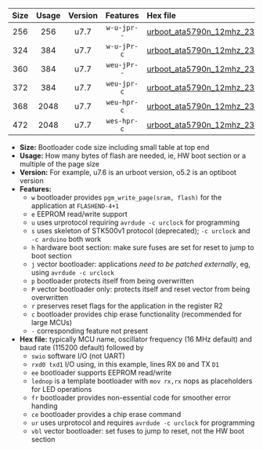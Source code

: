 |Size|Usage|Version|Features|Hex file|
|:-:|:-:|:-:|:-:|:--|
|256|256|u7.7|`w-u-jpr--`|[urboot_ata5790n_12mhz_230400bps_swio_rxb0_txb1_ur_vbl.hex](https://raw.githubusercontent.com/stefanrueger/urboot.hex/main/mcus/ata5790n/fcpu_12mhz/230400_bps/urboot_ata5790n_12mhz_230400bps_swio_rxb0_txb1_ur_vbl.hex)|
|324|384|u7.7|`w-u-jPr-c`|[urboot_ata5790n_12mhz_230400bps_swio_rxb0_txb1_lednop_fr_ce_ur_vbl.hex](https://raw.githubusercontent.com/stefanrueger/urboot.hex/main/mcus/ata5790n/fcpu_12mhz/230400_bps/urboot_ata5790n_12mhz_230400bps_swio_rxb0_txb1_lednop_fr_ce_ur_vbl.hex)|
|360|384|u7.7|`weu-jPr--`|[urboot_ata5790n_12mhz_230400bps_swio_rxb0_txb1_ee_lednop_fr_ur_vbl.hex](https://raw.githubusercontent.com/stefanrueger/urboot.hex/main/mcus/ata5790n/fcpu_12mhz/230400_bps/urboot_ata5790n_12mhz_230400bps_swio_rxb0_txb1_ee_lednop_fr_ur_vbl.hex)|
|372|384|u7.7|`weu-jpr-c`|[urboot_ata5790n_12mhz_230400bps_swio_rxb0_txb1_ee_lednop_fr_ce_ur_vbl.hex](https://raw.githubusercontent.com/stefanrueger/urboot.hex/main/mcus/ata5790n/fcpu_12mhz/230400_bps/urboot_ata5790n_12mhz_230400bps_swio_rxb0_txb1_ee_lednop_fr_ce_ur_vbl.hex)|
|368|2048|u7.7|`weu-hpr-c`|[urboot_ata5790n_12mhz_230400bps_swio_rxb0_txb1_ee_lednop_fr_ce_ur.hex](https://raw.githubusercontent.com/stefanrueger/urboot.hex/main/mcus/ata5790n/fcpu_12mhz/230400_bps/urboot_ata5790n_12mhz_230400bps_swio_rxb0_txb1_ee_lednop_fr_ce_ur.hex)|
|472|2048|u7.7|`wes-hpr-c`|[urboot_ata5790n_12mhz_230400bps_swio_rxb0_txb1_ee_lednop_fr_ce.hex](https://raw.githubusercontent.com/stefanrueger/urboot.hex/main/mcus/ata5790n/fcpu_12mhz/230400_bps/urboot_ata5790n_12mhz_230400bps_swio_rxb0_txb1_ee_lednop_fr_ce.hex)|

- **Size:** Bootloader code size including small table at top end
- **Usage:** How many bytes of flash are needed, ie, HW boot section or a multiple of the page size
- **Version:** For example, u7.6 is an urboot version, o5.2 is an optiboot version
- **Features:**
  + `w` bootloader provides `pgm_write_page(sram, flash)` for the application at `FLASHEND-4+1`
  + `e` EEPROM read/write support
  + `u` uses urprotocol requiring `avrdude -c urclock` for programming
  + `s` uses skeleton of STK500v1 protocol (deprecated); `-c urclock` and `-c arduino` both work
  + `h` hardware boot section: make sure fuses are set for reset to jump to boot section
  + `j` vector bootloader: applications *need to be patched externally*, eg, using `avrdude -c urclock`
  + `p` bootloader protects itself from being overwritten
  + `P` vector bootloader only: protects itself and reset vector from being overwritten
  + `r` preserves reset flags for the application in the register R2
  + `c` bootloader provides chip erase functionality (recommended for large MCUs)
  + `-` corresponding feature not present
- **Hex file:** typically MCU name, oscillator frequency (16 MHz default) and baud rate (115200 default) followed by
  + `swio` software I/O (not UART)
  + `rxd0 txd1` I/O using, in this example, lines RX `D0` and TX `D1`
  + `ee` bootloader supports EEPROM read/write
  + `lednop` is a template bootloader with `mov rx,rx` nops as placeholders for LED operations
  + `fr` bootloader provides non-essential code for smoother error handing
  + `ce` bootloader provides a chip erase command
  + `ur` uses urprotocol and requires `avrdude -c urclock` for programming
  + `vbl` vector bootloader: set fuses to jump to reset, not the HW boot section
